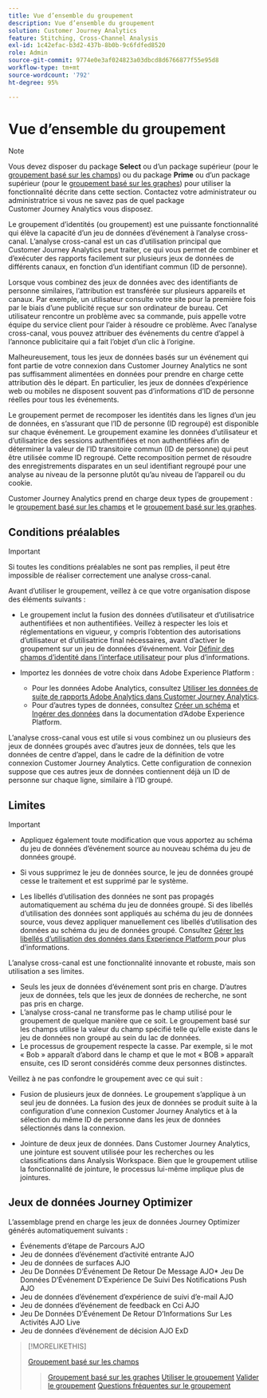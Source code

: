 ```yaml
---
title: Vue d’ensemble du groupement
description: Vue d’ensemble du groupement
solution: Customer Journey Analytics
feature: Stitching, Cross-Channel Analysis
exl-id: 1c42efac-b3d2-437b-8b0b-9c6fdfed8520
role: Admin
source-git-commit: 9774e0e3af024823a03dbcd8d6766877f55e95d8
workflow-type: tm+mt
source-wordcount: '792'
ht-degree: 95%

---
```


# Vue d’ensemble du groupement

>[!NOTE]
>
>Vous devez disposer du package **Select** ou d’un package supérieur (pour le [groupement basé sur les champs](fbs.md)) ou du package **Prime** ou d’un package supérieur (pour le [groupement basé sur les graphes](gbs.md)) pour utiliser la fonctionnalité décrite dans cette section. Contactez votre administrateur ou administratrice si vous ne savez pas de quel package Customer Journey Analytics vous disposez.

Le groupement d’identités (ou groupement) est une puissante fonctionnalité qui élève la capacité d’un jeu de données d’événement à l’analyse cross-canal. L’analyse cross-canal est un cas d’utilisation principal que Customer Journey Analytics peut traiter, ce qui vous permet de combiner et d’exécuter des rapports facilement sur plusieurs jeux de données de différents canaux, en fonction d’un identifiant commun (ID de personne).

Lorsque vous combinez des jeux de données avec des identifiants de personne similaires, l’attribution est transférée sur plusieurs appareils et canaux. Par exemple, un utilisateur consulte votre site pour la première fois par le biais d’une publicité reçue sur son ordinateur de bureau. Cet utilisateur rencontre un problème avec sa commande, puis appelle votre équipe du service client pour l’aider à résoudre ce problème. Avec l’analyse cross-canal, vous pouvez attribuer des événements du centre d’appel à l’annonce publicitaire qui a fait l’objet d’un clic à l’origine.

Malheureusement, tous les jeux de données basés sur un événement qui font partie de votre connexion dans Customer Journey Analytics ne sont pas suffisamment alimentées en données pour prendre en charge cette attribution dès le départ. En particulier, les jeux de données d’expérience web ou mobiles ne disposent souvent pas d’informations d’ID de personne réelles pour tous les événements.

Le groupement permet de recomposer les identités dans les lignes d’un jeu de données, en s’assurant que l’ID de personne (ID regroupé) est disponible sur chaque événement. Le groupement examine les données d’utilisateur et d’utilisatrice des sessions authentifiées et non authentifiées afin de déterminer la valeur de l’ID transitoire commun (ID de personne) qui peut être utilisée comme ID regroupé. Cette recomposition permet de résoudre des enregistrements disparates en un seul identifiant regroupé pour une analyse au niveau de la personne plutôt qu’au niveau de l’appareil ou du cookie.

Customer Journey Analytics prend en charge deux types de groupement : le [groupement basé sur les champs](fbs.md) et le [groupement basé sur les graphes](gbs.md).

## Conditions préalables

>[!IMPORTANT]
>
>Si toutes les conditions préalables ne sont pas remplies, il peut être impossible de réaliser correctement une analyse cross-canal.

Avant d’utiliser le groupement, veillez à ce que votre organisation dispose des éléments suivants :

- Le groupement inclut la fusion des données d’utilisateur et d’utilisatrice authentifiées et non authentifiées. Veillez à respecter les lois et réglementations en vigueur, y compris lʼobtention des autorisations dʼutilisateur et d’utilisatrice final nécessaires, avant d’activer le groupement sur un jeu de données d’événement. Voir [Définir des champs d’identité dans l’interface utilisateur](https://experienceleague.adobe.com/fr/docs/experience-platform/xdm/ui/fields/identity) pour plus d’informations.

- Importez les données de votre choix dans Adobe Experience Platform :

   - Pour les données Adobe Analytics, consultez [Utiliser les données de suite de rapports Adobe Analytics dans Customer Journey Analytics](/help/getting-started/aa-vs-cja/aa-data-in-cja.md).
   - Pour d’autres types de données, consultez [Créer un schéma](https://experienceleague.adobe.com/fr/docs/experience-platform/xdm/tutorials/create-schema-ui) et [Ingérer des données](https://experienceleague.adobe.com/fr/docs/experience-platform/ingestion/home) dans la documentation d’Adobe Experience Platform.

L’analyse cross-canal vous est utile si vous combinez un ou plusieurs des jeux de données groupés avec d’autres jeux de données, tels que les données de centre d’appel, dans le cadre de la définition de votre connexion Customer Journey Analytics. Cette configuration de connexion suppose que ces autres jeux de données contiennent déjà un ID de personne sur chaque ligne, similaire à l’ID groupé.


## Limites

>[!IMPORTANT]
>
>
>- Appliquez également toute modification que vous apportez au schéma du jeu de données d’événement source au nouveau schéma du jeu de données groupé.
>
>- Si vous supprimez le jeu de données source, le jeu de données groupé cesse le traitement et est supprimé par le système.
>
>- Les libellés d’utilisation des données ne sont pas propagés automatiquement au schéma du jeu de données groupé. Si des libellés d’utilisation des données sont appliqués au schéma du jeu de données source, vous devez appliquer manuellement ces libellés d’utilisation des données au schéma du jeu de données groupé. Consultez [Gérer les libellés d’utilisation des données dans Experience Platform ](https://experienceleague.adobe.com/fr/docs/experience-platform/data-governance/labels/overview) pour plus d’informations.

L’analyse cross-canal est une fonctionnalité innovante et robuste, mais son utilisation a ses limites.

- Seuls les jeux de données dʼévénement sont pris en charge. D’autres jeux de données, tels que les jeux de données de recherche, ne sont pas pris en charge.
- Lʼanalyse cross-canal ne transforme pas le champ utilisé pour le groupement de quelque manière que ce soit. Le groupement basé sur les champs utilise la valeur du champ spécifié telle quʼelle existe dans le jeu de données non groupé au sein du lac de données.
- Le processus de groupement respecte la casse. Par exemple, si le mot « Bob » apparaît dʼabord dans le champ et que le mot « BOB » apparaît ensuite, ces ID seront considérés comme deux personnes distinctes.

Veillez à ne pas confondre le groupement avec ce qui suit :

- Fusion de plusieurs jeux de données. Le groupement s’applique à un seul jeu de données. La fusion des jeux de données se produit suite à la configuration d’une connexion Customer Journey Analytics et à la sélection du même ID de personne dans les jeux de données sélectionnés dans la connexion.

- Jointure de deux jeux de données. Dans Customer Journey Analytics, une jointure est souvent utilisée pour les recherches ou les classifications dans Analysis Workspace. Bien que le groupement utilise la fonctionnalité de jointure, le processus lui-même implique plus de jointures.


## Jeux de données Journey Optimizer

L’assemblage prend en charge les jeux de données Journey Optimizer générés automatiquement suivants :

- Événements d’étape de Parcours AJO
- Jeu de données d’événement d’activité entrante AJO
- Jeu de données de surfaces AJO
- Jeu De Données D’Événement De Retour De Message AJO* Jeu De Données D’Événement D’Expérience De Suivi Des Notifications Push AJO
- Jeu de données d’événement d’expérience de suivi d’e-mail AJO
- Jeu de données d’événement de feedback en Cci AJO
- Jeu De Données D’Événement De Retour D’Informations Sur Les Activités AJO Live
- Jeu de données d’événement de décision AJO ExD

>[!MORELIKETHIS]
>
>[Groupement basé sur les champs](fbs.md)
>>[Groupement basé sur les graphes](gbs.md)
>>[Utiliser le groupement](use-stitching.md)
>>[Valider le groupement](validate.md)
>>[Questions fréquentes sur le groupement](faq.md)

